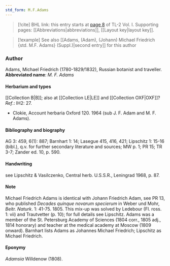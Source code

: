 ```yaml
---
std_form: M.F.Adams
---
```


> [!cite] BHL link: this entry starts at [page 8](https://www.biodiversitylibrary.org/page/33120101) of TL-2 Vol. I.
> Supporting pages: [[Abbreviations|abbreviations]], [[Layout key|layout key]].

> [!example] See also [[Adams, (Adam), (Johann) Michael Friedrich {std. M.F. Adams} (Suppl.)|second entry]] for this author

### Author

Adams, Michael Friedrich (1780-1829/1832), Russian botanist and traveller. 
**Abbreviated name**: *M. F. Adams*

#### Herbarium and types

[[Collection B|B]]; also at [[Collection LE|LE]] and [[Collection OXF|OXF]]?
*Ref*.: IH2: 27.
- Clokie, Account herbaria Oxford 120. 1964 (sub J. F. Adam and M. F. Adams).

#### Bibliography and biography

AG 3: 459, 6(1): 887; Barnhart 1: 14; Lasegue 415, 416, 421; Lipschitz 1: 15-16 (bibl.), q.v. for further secondary literature and sources; MW p. 1; PR 15; TR 3-7; Zander ed. 10, p. 590.

#### Handwriting

see Lipschitz & Vasilczenko, Central herb. U.S.S.R., Leningrad 1968, p. 87.

#### Note

Michael Friedrich Adams is identical with Johann Friedrich Adam, see PR 13, who published *Decades quinque novarum specierum* in Weber und Mohr, *Beitr. Naturk*. 1: 41-75. 1805. This mix-up was solved by Ledebour (Fl. ross. 1: vii) and Trautvetter (p.
10); for full details see Lipschitz. Adams was a member of the St. Petersburg Academy of Sciences (1804 corr., 1805 adj., 1814 honorary) and teacher at the medical academy at Moscow (1809 onward). Barnhart lists Adams as Johannes Michael Friedrich; Lipschitz as Michael Friedrich.

#### Eponymy

*Adamsia* Willdenow (1808).


